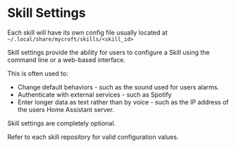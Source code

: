 # Skill Settings

Each skill will have its own config file usually located at `~/.local/share/mycroft/skills/<skill_id>`

Skill settings provide the ability for users to configure a Skill using the command line or a web-based interface. 

This is often used to:

* Change default behaviors - such as the sound used for users alarms.
* Authenticate with external services - such as Spotify
* Enter longer data as text rather than by voice - such as the IP address of the users Home Assistant server.

Skill settings are completely optional.

Refer to each skill repository for valid configuration values.

